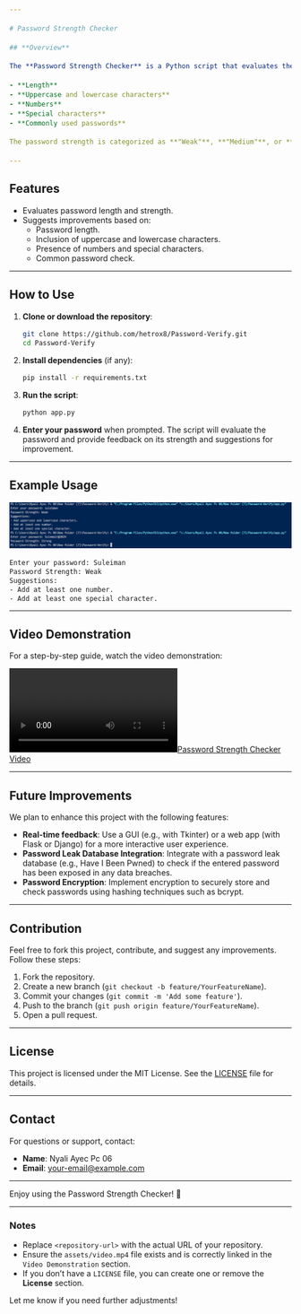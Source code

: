```yaml
---

# Password Strength Checker

## **Overview**

The **Password Strength Checker** is a Python script that evaluates the strength of a given password based on various criteria and provides suggestions for improvement. It checks the following aspects of a password:

- **Length**
- **Uppercase and lowercase characters**
- **Numbers**
- **Special characters**
- **Commonly used passwords**

The password strength is categorized as **"Weak"**, **"Medium"**, or **"Strong"**, and the user is provided with suggestions to improve the password based on the evaluation.

---
```


## **Features**

- Evaluates password length and strength.
- Suggests improvements based on:
  - Password length.
  - Inclusion of uppercase and lowercase characters.
  - Presence of numbers and special characters.
  - Common password check.

---

## **How to Use**

1. **Clone or download the repository**:
   ```bash
   git clone https://github.com/hetrox8/Password-Verify.git
   cd Password-Verify
   ```

2. **Install dependencies** (if any):
   ```bash
   pip install -r requirements.txt
   ```

3. **Run the script**:
   ```bash
   python app.py
   ```

4. **Enter your password** when prompted. The script will evaluate the password and provide feedback on its strength and suggestions for improvement.

---

## **Example Usage**

![Password Strength Checker Example](image.png)

```plaintext
Enter your password: Suleiman
Password Strength: Weak
Suggestions:
- Add at least one number.
- Add at least one special character.
```

---

## **Video Demonstration**

For a step-by-step guide, watch the video demonstration:

[![Password Strength Checker Video](assets/video.mp4)](assets/video.mp4)

---

## **Future Improvements**

We plan to enhance this project with the following features:

- **Real-time feedback**: Use a GUI (e.g., with Tkinter) or a web app (with Flask or Django) for a more interactive user experience.
- **Password Leak Database Integration**: Integrate with a password leak database (e.g., Have I Been Pwned) to check if the entered password has been exposed in any data breaches.
- **Password Encryption**: Implement encryption to securely store and check passwords using hashing techniques such as bcrypt.

---

## **Contribution**

Feel free to fork this project, contribute, and suggest any improvements. Follow these steps:

1. Fork the repository.
2. Create a new branch (`git checkout -b feature/YourFeatureName`).
3. Commit your changes (`git commit -m 'Add some feature'`).
4. Push to the branch (`git push origin feature/YourFeatureName`).
5. Open a pull request.

---

## **License**

This project is licensed under the MIT License. See the [LICENSE](LICENSE) file for details.

---

## **Contact**

For questions or support, contact:
- **Name**: Nyali Ayec Pc 06
- **Email**: [your-email@example.com](mailto:dretrevor8@gmail.com)

---

Enjoy using the Password Strength Checker! 🚀

---

### **Notes**
- Replace `<repository-url>` with the actual URL of your repository.
- Ensure the `assets/video.mp4` file exists and is correctly linked in the `Video Demonstration` section.
- If you don’t have a `LICENSE` file, you can create one or remove the **License** section.

Let me know if you need further adjustments!
